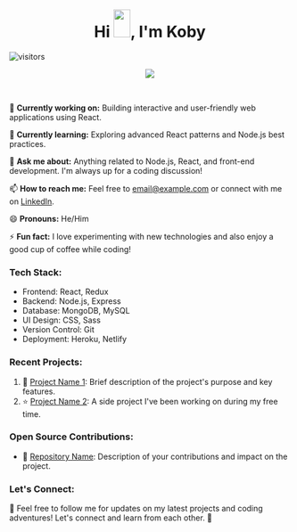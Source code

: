 <h1 align="center">
  Hi <img src="https://raw.githubusercontent.com/MartinHeinz/MartinHeinz/master/wave.gif" width="30px" height="50px">, I'm Koby 
</h1>

![visitors](https://visitor-badge.laobi.icu/badge?page_id=kobyrwork.kobyrwork)


<p align="center">
  <a href="https://github.com/DenverCoder1/readme-typing-svg"><img src="https://readme-typing-svg.herokuapp.com?font=Fira+Mono&color=33FF33&size=30&center=true&vCenter=true&width=500&height=100&lines=Senior+Software+Engineer;DevOps+Engineer;Mobile+Application+Developer"></a>
</p>

<br>

🔭 **Currently working on:** Building interactive and user-friendly web applications using React.

🌱 **Currently learning:** Exploring advanced React patterns and Node.js best practices.

💬 **Ask me about:** Anything related to Node.js, React, and front-end development. I'm always up for a coding discussion!

📫 **How to reach me:** Feel free to [email@example.com](mailto:email@example.com) or connect with me on [LinkedIn](https://www.linkedin.com/in/yourprofile/).

😄 **Pronouns:** He/Him

⚡ **Fun fact:** I love experimenting with new technologies and also enjoy a good cup of coffee while coding!

### Tech Stack:

- Frontend: React, Redux
- Backend: Node.js, Express
- Database: MongoDB, MySQL
- UI Design: CSS, Sass
- Version Control: Git
- Deployment: Heroku, Netlify

### Recent Projects:

1. 🚀 [Project Name 1](https://github.com/yourusername/project-name-1): Brief description of the project's purpose and key features.
2. ⭐ [Project Name 2](https://github.com/yourusername/project-name-2): A side project I've been working on during my free time.

### Open Source Contributions:

- 🌟 [Repository Name](https://github.com/organization/repo-name): Description of your contributions and impact on the project.

### Let's Connect:

📢 Feel free to follow me for updates on my latest projects and coding adventures! Let's connect and learn from each other. 🤝



